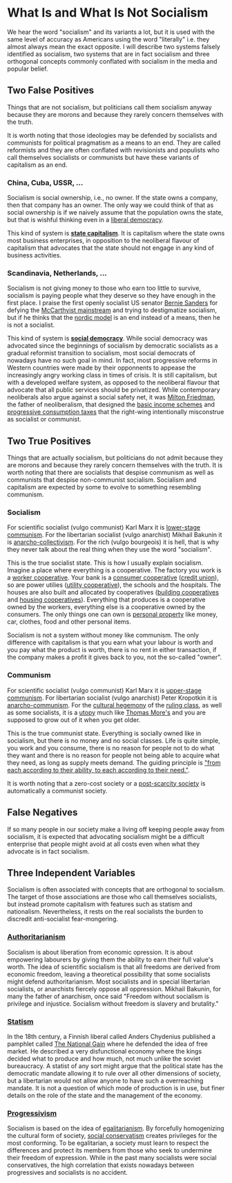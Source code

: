 # What Is and What Is Not Socialism

We hear the word "socialism" and its variants a lot, but it is used with the same level of accuracy as Americans using the word "literally" i.e. they almost always mean the exact opposite. I will describe two systems falsely identified as socialism, two systems that are in fact socialism and three orthogonal concepts commonly conflated with socialism in the media and popular belief.

## Two False Positives

Things that are not socialism, but politicians call them socialism anyway because they are morons and because they rarely concern themselves with the truth.

It is worth noting that those ideologies may be defended by socialists and communists for political pragmatism as a means to an end. They are called reformists and they are often conflated with revisionists and populists who call themselves socialists or communists but have these variants of capitalism as an end.

### China, Cuba, USSR, ...

Socialism is social ownership, i.e., no owner. If the state owns a company, then that company has an owner. The only way we could think of that as social ownership is if we naively assume that the population owns the state, but that is wishful thinking even in a [liberal democracy](https://en.wikipedia.org/wiki/Liberal_democracy).

This kind of system is [**state capitalism**](https://en.wikipedia.org/wiki/State_Capitalism). It is capitalism where the state owns most business enterprises, in opposition to the neoliberal flavour of capitalism that advocates that the state should not engage in any kind of business activities.

### Scandinavia, Netherlands, ...

Socialism is not giving money to those who earn too little to survive, socialism is paying people what they deserve so they have enough in the first place. I praise the first openly socialist US senator [Bernie Sanders](https://en.wikipedia.org/wiki/Bernie_Sanders) for defying the [McCarthyist mainstream](https://en.wikipedia.org/wiki/Red_Scare) and trying to destigmatize socialism, but if he thinks that the [nordic model](https://en.wikipedia.org/wiki/Nordic_model) is an end instead of a means, then he is not a socialist.

This kind of system is [**social democracy**](https://en.wikipedia.org/wiki/Social_democracy). While social democracy was advocated since the beginnings of socialism by democratic socialists as a gradual reformist transition to socialism, most social democrats of nowadays have no such goal in mind. In fact, most progressive reforms in Western countries were made by their opponnents to appease the increasingly angry working class in times of crisis. It is still capitalism, but with a developed welfare system, as opposed to the neoliberal flavour that advocate that all public services should be privatized. While contemporary neoliberals also argue against a social safety net, it was [Milton Friedman](https://en.wikipedia.org/wiki/Milton_Friedman), the father of neoliberalism, that designed the [basic income schemes](https://en.wikipedia.org/wiki/Negative_income_tax) and [progressive consumption taxes](https://en.wikipedia.org/wiki/Consumption_tax#Expenditure_tax) that the right-wing intentionally misconstrue as socialist or communist.

## Two True Positives

Things that are actually socialism, but politicians do not admit because they are morons and because they rarely concern themselves with the truth. It is worth noting that there are socialists that despise communism as well as communists that despise non-communist socialism. Socialism and capitalism are expected by some to evolve to something resembling communism.

### Socialism

For scientific socialist (vulgo communist) Karl Marx it is [lower-stage communism](https://en.wikipedia.org/wiki/Socialist_mode_of_production). For the libertarian socialist (vulgo anarchist) Mikhail Bakunin it is [anarcho-collectivism](https://en.wikipedia.org/wiki/Collectivist_anarchism). For the rich (vulgo bourgeois) it is hell, that is why they never talk about the real thing when they use the word "socialism".

This is the true socialist state. This is how I usually explain socialism. Imagine a place where everything is a cooperative. The factory you work is a [worker cooperative](https://en.wikipedia.org/wiki/Worker_cooperative). Your bank is a [consumer cooperative](https://en.wikipedia.org/wiki/Consumer_cooperative) ([credit union](https://en.wikipedia.org/wiki/Credit_union)), so are power utilies ([utility cooperative](https://en.wikipedia.org/wiki/Utility_cooperative)), the schools and the hospitals. The houses are also built and allocated by cooperatives ([building cooperatives](https://en.wikipedia.org/wiki/Building_cooperative) and [housing cooperatives](https://en.wikipedia.org/wiki/Housing_cooperative)). Everything that produces is a cooperative owned by the workers, everything else is a cooperative owned by the consumers. The only things one can own is [personal property](https://en.wikipedia.org/wiki/Personal_property#Personal_versus_private_property) like money, car, clothes, food and other personal items.

Socialism is not a system without money like communism. The only difference with capitalism is that you earn what your labour is worth and you pay what the product is worth, there is no rent in either transaction, if the company makes a profit it gives back to you, not the so-called "owner".

### Communism

For scientific socialist (vulgo communist) Karl Marx it is [upper-stage communism](https://en.wikipedia.org/wiki/Communist_society). For libertarian socialist (vulgo anarchist) Peter Kropotkin it is [anarcho-communism](https://en.wikipedia.org/wiki/Anarchist_communism). For the [cultural hegemony](https://en.wikipedia.org/wiki/Cultural_hegemony) of the [ruling class](https://en.wikipedia.org/wiki/Ruling_class), as well as some socialists, it is a [utopy](https://en.wikipedia.org/wiki/Utopia) much like [Thomas More's](https://en.wikipedia.org/wiki/Utopia_(book)) and you are supposed to grow out of it when you get older.

This is the true communist state. Everything is socially owned like in socialism, but there is no money and no social classes. Life is quite simple, you work and you consume, there is no reason for people not to do what they want and there is no reason for people not being able to acquire what they need, as long as supply meets demand. The guiding principle is ["from each according to their ability, to each according to their need."](https://en.wikipedia.org/wiki/From_each_according_to_his_ability,_to_each_according_to_his_need).

It is worth noting that a zero-cost society or a [post-scarcity society](https://en.wikipedia.org/wiki/Post-scarcity_economy) is automatically a communist society.

## False Negatives

If so many people in our society make a living off keeping people away from socialism, it is expected that advocating socialism might be a difficult enterprise that people might avoid at all costs even when what they advocate is in fact socialism.

## Three Independent Variables

Socialism is often associated with concepts that are orthogonal to socialism. The target of those associations are those who call themselves socialists, but instead promote capitalism with features such as statism and nationalism. Nevertheless, it rests on the real socialists the burden to discredit anti-socialist fear-mongering.

### [Authoritarianism](https://en.wikipedia.org/wiki/Authoritarianism)

Socialism is about liberation from economic opression. It is about empowering labourers by giving them the ability to earn their full value's worth. The idea of scientific socialism is that all freedoms are derived from economic freedom, leaving a theoretical possibility that some socialists might defend authoritarianism. Most socialists and in special libertarian socialists, or anarchists fiercely oppose all oppression. Mikhail Bakunin, for many the father of anarchism, once said "Freedom without socialism is privilege and injustice. Socialism without freedom is slavery and brutality."

### [Statism](https://en.wikipedia.org/wiki/Statism)

In the 18th century, a Finnish liberal called Anders Chydenius published a pamphlet called [The National Gain](https://en.wikipedia.org/wiki/The_National_Gain) where he defended the idea of free market. He described a very disfunctional economy where the kings decided what to produce and how much, not much unlike the soviet bureaucracy. A statist of any sort might argue that the political state has the democratic mandate allowing it to rule over all other dimensions of society, but a libertarian would not allow anyone to have such a overreaching mandate. It is not a question of which mode of production is in use, but finer details on the role of the state and the management of the economy.

### [Progressivism](https://en.wikipedia.org/wiki/Progressivism)

Socialism is based on the idea of [egalitarianism](https://en.wikipedia.org/wiki/Egalitarianism). By forcefully homogenizing the cultural form of society, [social conservatism](https://en.wikipedia.org/wiki/Social_conservatism) creates privileges for the most conforming. To be egalitarian, a society must learn to respect the differences and protect its members from those who seek to undermine their freedom of expression. While in the past many socialists were social conservatives, the high correlation that exists nowadays between progressives and socialists is no accident.
